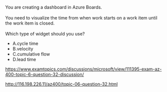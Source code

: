You are creating a dashboard in Azure Boards.<br/><br/>You need to visualize the time from when work starts on a work item until the work item is closed.<br/><br/>Which type of widget should you use?<ul><li class="multi-choice-item correct-hidden"><span class="multi-choice-letter" data-choice-letter="A">A.</span>cycle time</li><li class="multi-choice-item"><span class="multi-choice-letter" data-choice-letter="B">B.</span>velocity</li><li class="multi-choice-item"><span class="multi-choice-letter" data-choice-letter="C">C.</span>cumulative flow</li><li class="multi-choice-item"><span class="multi-choice-letter" data-choice-letter="D">D.</span>lead time</li></ul><p><a href="https://www.examtopics.com/discussions/microsoft/view/111395-exam-az-400-topic-6-question-32-discussion/">https://www.examtopics.com/discussions/microsoft/view/111395-exam-az-400-topic-6-question-32-discussion/</a></p><p><a href="http://116.198.226.11/az400/topic-06-question-32.html">http://116.198.226.11/az400/topic-06-question-32.html</a></p><script src="https://giscus.app/client.js"                    data-repo="azsamples/az204"                    data-repo-id="R_kgDOMRXzDQ"                    data-category="General"                    data-category-id="DIC_kwDOMRXzDc4Cgi27"                    data-mapping="pathname"                    data-strict="0"                    data-reactions-enabled="0"                    data-emit-metadata="0"                    data-input-position="bottom"                    data-theme="preferred_color_scheme"                    data-lang="en"                    crossorigin="anonymous"                    async>                    </script>